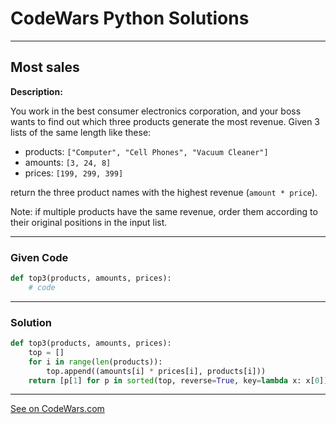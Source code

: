 # CodeWars Python Solutions

---

## Most sales


**Description:**

You work in the best consumer electronics corporation, and your boss wants to find out which three products generate the most revenue. Given 3 lists of the same length like these:

- products: `["Computer", "Cell Phones", "Vacuum Cleaner"]`
- amounts: `[3, 24, 8]`
- prices: `[199, 299, 399]`

return the three product names with the highest revenue (`amount * price`).

Note: if multiple products have the same revenue, order them according to their original positions in the input list.

---

### Given Code


```python
def top3(products, amounts, prices):
    # code
```

---

### Solution


```python
def top3(products, amounts, prices):
    top = []
    for i in range(len(products)):
        top.append((amounts[i] * prices[i], products[i]))
    return [p[1] for p in sorted(top, reverse=True, key=lambda x: x[0])][:3]
```

---


[See on CodeWars.com](https://www.codewars.com/kata/5e16ffb7297fe00001114824)
